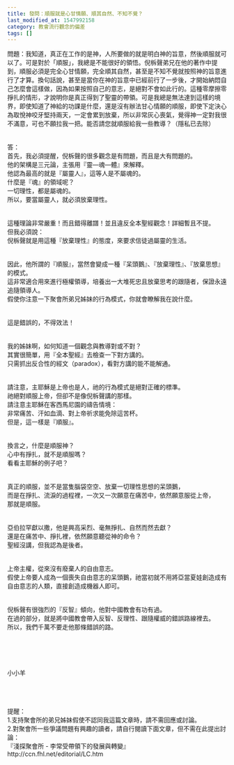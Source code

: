 ```yaml
---
title: 發問：順服就是心甘情願、順其自然、不知不覺？
last_modified_at: 1547992158
category: 教會流行觀念的偏差
tags: []
---
```


<p>問題：我知道，真正在工作的是神，人所要做的就是明白神的旨意，然後順服就可以了。可是對於「順服」，我總是不能很好的領悟。倪柝聲弟兄在他的著作中提到，順服必須是完全心甘情願，完全順其自然，甚至是不知不覺就按照神的旨意進行了才算。換句話說，甚至是當你在神的旨意中已經前行了一步後，才開始納悶自己怎麼會這樣做，因為如果按照自己的意志，是絕對不會如此行的。這種零摩擦零掙扎的情形，才說明你是真正得到了聖靈的帶領。可是我總是無法達到這樣的境界，即使知道了神給的功課是什麼，還是沒有辦法甘心情願的順服，即使下定決心為取悅神咬牙堅持兩天，一定會累到放棄，所以非常灰心喪氣，覺得神一定對我很不滿意，可也不願拉我一把。能否請您就順服給我一些教導？（隱私已去除）<!--more--><br/><br/><br/>答：<br/>首先，我必須提醒，倪柝聲的很多觀念是有問題，而且是大有問題的。<br/>他的架構是三元論，主張用『靈—魂—體』來解釋。<br/>他認為最高的就是『屬靈人』，這等人是不屬魂的。<br/>什麼是『魂』的領域呢？<br/>一切理性，都是屬魂的。<br/>所以，要當屬靈人，就必須放棄理性。<br/><br/> <br/>這種理論非常嚴重！而且錯得離譜！並且違反全本聖經觀念！詳細暫且不提。<br/>但我必須說：<br/>倪柝聲就是用這種『放棄理性』的態度，來要求信徒過屬靈的生活。<br/><br/> <br/>因此，他所謂的『順服』，當然會變成一種『呆頭鵝』、『放棄理性』、『放棄思想』的模式。<br/>這非常適合用來進行極權領導，培養出一大堆死忠且放棄思考的跟隨者，保證永遠追隨領導人。<br/>假使你注意一下聚會所弟兄姊妹的行為模式，你就會瞭解我在說什麼。<br/> <br/><br/>這是錯誤的，不得效法！<br/> <br/><br/>我的姊妹啊，如何知道一個觀念與教導對或不對？<br/>其實很簡單，用『全本聖經』去檢查一下對方講的。<br/>只需抓出反合性的經文（paradox），看對方講的能不能解通。<br/> <br/><br/>請注意，主耶穌是上帝也是人，祂的行為模式是絕對正確的標準。<br/>祂絕對順服上帝，但卻不是像倪柝聲講的那樣。<br/>請注意主耶穌在客西馬尼園的禱告情境：<br/>非常痛苦、汗如血滴、對上帝祈求能免除這苦杯。<br/>但是，這一樣是『順服』。<br/> <br/><br/>換言之，什麼是順服神？<br/>心中有掙扎，就不是順服嗎？<br/>看看主耶穌的例子吧？<br/> <br/><br/>真正的順服，並不是當隻腦袋空空、放棄一切理性思想的呆頭鵝，<br/>而是在掙扎、流淚的過程裡，一次又一次願意在痛苦中，依然願意服從上帝，<br/>那就是順服。<br/> <br/><br/>亞伯拉罕獻以撒，他是興高采烈、毫無掙扎、自然而然去獻？<br/>還是在痛苦中、掙扎裡，依然願意聽從神的命令？<br/>聖經沒講，但我認為是後者。<br/> <br/><br/>上帝主權，從來沒有廢棄人的自由意志。<br/>假使上帝要人成為一個喪失自由意志的呆頭鵝，祂當初就不用將亞當夏娃創造成有自由意志的人類，直接創造成機器人即可。<br/> <br/><br/>倪柝聲有很強烈的『反智』傾向，他對中國教會有功有過。<br/>在過的部分，就是將中國教會帶入反智、反理性、跟隨權威的錯誤路線裡去。<br/>所以，我們千萬不要走他那條錯誤的路。<br/> <br/><br/><br/><br/><br/>小小羊<br/><br/><br/><br/><br/>提醒：<br/>1.支持聚會所的弟兄姊妹假使不認同我這篇文章時，請不需回應或討論。<br/>2.對聚會所一些爭議問題有興趣的讀者，請自行閱讀下面文章，但不需在此提出討論：<br/>『淺探聚會所 - 李常受帶領下的發展與轉變』<br/>http://ccn.fhl.net/editorial/LC.htm<br/><br/><br/><br/><br/>
</p>
